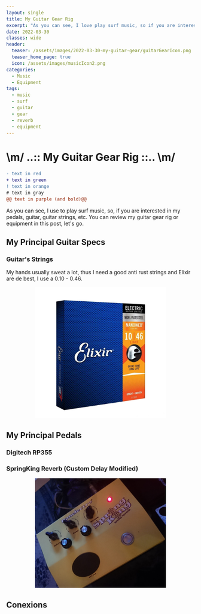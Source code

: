 ```yaml
---
layout: single
title: My Guitar Gear Rig
excerpt: "As you can see, I love play surf music, so if you are interested in my pedals, guitar, guitar Strings, etc. You can review my guitar gear rig or equipment."
date: 2022-03-30
classes: wide
header:
  teaser: /assets/images/2022-03-30-my-guitar-gear/guitarGearIcon.png
  teaser_home_page: true
  icon: /assets/images/musicIcon2.png
categories:
  - Music
  - Equipment
tags:
  - music
  - surf
  - guitar
  - gear
  - reverb
  - equipment
---
```



# \m/ ..:: My Guitar Gear Rig ::.. \m/

```diff
- text in red
+ text in green
! text in orange
# text in gray
@@ text in purple (and bold)@@
```

As you can see, I use to play surf music, so, if you are interested in my pedals, guitar, guitar strings, etc. You can review my guitar gear rig or equipment in this post, let's go.

## My Principal Guitar Specs

### Guitar's Strings

My hands usually sweat a lot, thus I need a good anti rust strings and Elixir are de best, I use a 0.10 - 0.46.

<p align="center">
  <img src="/assets/images/2022-03-30-my-guitar-gear/Elixir.png" width="350">
</p>

## My Principal Pedals

### Digitech RP355

### SpringKing Reverb (Custom Delay Modified)
<p align="center">
  <img src="/assets/images/2022-03-30-my-guitar-gear/springCrop.png" width="350">
</p>

## Conexions